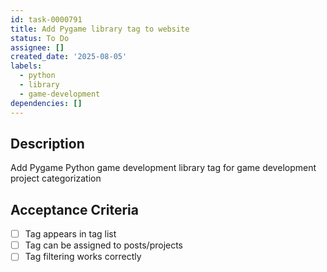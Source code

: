 ```yaml
---
id: task-0000791
title: Add Pygame library tag to website
status: To Do
assignee: []
created_date: '2025-08-05'
labels:
  - python
  - library
  - game-development
dependencies: []
---
```


## Description

Add Pygame Python game development library tag for game development project categorization

## Acceptance Criteria

- [ ] Tag appears in tag list
- [ ] Tag can be assigned to posts/projects
- [ ] Tag filtering works correctly
